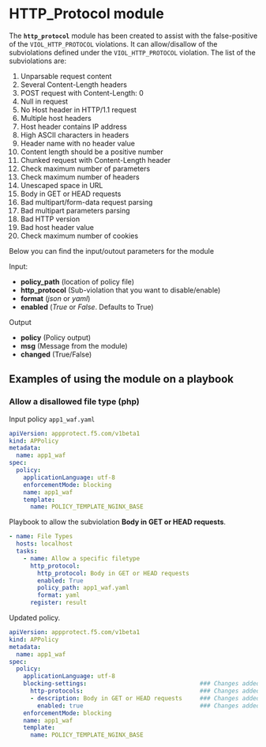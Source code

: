 # HTTP_Protocol module

The **`http_protocol`** module has been created to assist with the false-positive of the `VIOL_HTTP_PROTOCOL` violations. It can allow/disallow of the subviolations defined under the `VIOL_HTTP_PROTOCOL` violation. The list of the subviolations are:

1. Unparsable request content
1. Several Content-Length headers
1. POST request with Content-Length: 0
2. Null in request
1. No Host header in HTTP/1.1 request
1. Multiple host headers 
1. Host header contains IP address 
1. High ASCII characters in headers 
1. Header name with no header value 
1. Content length should be a positive number 
1. Chunked request with Content-Length header 
1. Check maximum number of parameters 
1. Check maximum number of headers 
1. Unescaped space in URL 
1. Body in GET or HEAD requests 
1. Bad multipart/form-data request parsing
1. Bad multipart parameters parsing 
1. Bad HTTP version
1. Bad host header value
1. Check maximum number of cookies


Below you can find the input/outout parameters for the module

Input:
- **policy_path** (location of policy file)
- **http_protocol** (Sub-violation that you want to disable/enable)
- **format** (*json* or *yaml*)
- **enabled** (*True* or *False*. Defaults to True)

Output
- **policy** (Policy output)
- **msg** (Message from the module)
- **changed** (True/False)

## Examples of using the module on a playbook

### Allow a disallowed file type (php)
  Input policy `app1_waf.yaml`
  ```yaml
  apiVersion: appprotect.f5.com/v1beta1
  kind: APPolicy
  metadata:
    name: app1_waf
  spec:
    policy:
      applicationLanguage: utf-8
      enforcementMode: blocking
      name: app1_waf
      template:
        name: POLICY_TEMPLATE_NGINX_BASE
  ```


  Playbook to allow the subviolation **Body in GET or HEAD requests**.
  ```yaml
  - name: File Types
    hosts: localhost
    tasks:
      - name: Allow a specific filetype
        http_protocol:
          http_protocol: Body in GET or HEAD requests
          enabled: True
          policy_path: app1_waf.yaml
          format: yaml
        register: result
  ```

  Updated policy.
  ```yaml
  apiVersion: appprotect.f5.com/v1beta1
  kind: APPolicy
  metadata:
    name: app1_waf
  spec:
    policy:
      applicationLanguage: utf-8
      blocking-settings:                                ### Changes added by ansible module
        http-protocols:                                 ### Changes added by ansible module
        - description: Body in GET or HEAD requests     ### Changes added by ansible module
          enabled: true                                 ### Changes added by ansible module
      enforcementMode: blocking
      name: app1_waf
      template:
        name: POLICY_TEMPLATE_NGINX_BASE
  ```
